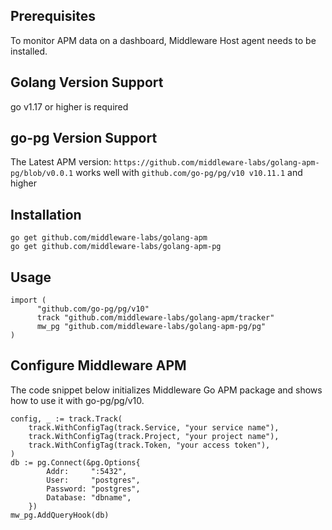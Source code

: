 ## Prerequisites

To monitor APM data on a dashboard, Middleware Host agent needs to be installed.

## Golang Version Support

go v1.17 or higher is required

## go-pg Version Support 

The Latest APM version: 
`https://github.com/middleware-labs/golang-apm-pg/blob/v0.0.1`
works well with `github.com/go-pg/pg/v10 v10.11.1` and higher


## Installation

```
go get github.com/middleware-labs/golang-apm
go get github.com/middleware-labs/golang-apm-pg
```

## Usage

```
import (
      "github.com/go-pg/pg/v10"
	  track "github.com/middleware-labs/golang-apm/tracker"
	  mw_pg "github.com/middleware-labs/golang-apm-pg/pg"
)
```

## Configure Middleware APM

The code snippet below initializes Middleware Go APM package and shows how to use it with go-pg/pg/v10.

```
config, _ := track.Track(
    track.WithConfigTag(track.Service, "your service name"),
    track.WithConfigTag(track.Project, "your project name"),
    track.WithConfigTag(track.Token, "your access token"),
)
db := pg.Connect(&pg.Options{
		Addr:     ":5432",
		User:     "postgres",
		Password: "postgres",
		Database: "dbname",
	})
mw_pg.AddQueryHook(db)
```
